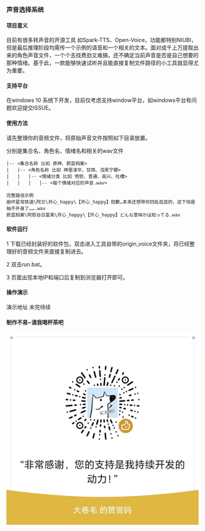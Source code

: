 ### 声音选择系统



#### 项目意义

目前有很多转声音的开源工具 如Spark-TTS、Open-Voice，功能都特别NIUBI，但是最后推理阶段均需传一个示例的语音和一个相关的文本。面对成千上万提取出来的角色声音文件，一个个去找费劲又难搞，还不确定当前声音是否是自己想要的那种情绪。基于此，一款能够快速试听并且能直接复制文件路径的小工具就显得尤为重要。



#### 支持平台

在windows 10 系统下开发，目前仅考虑支持window平台，如windows平台有问题欢迎提交ISSUE。



#### 使用方法

请先整理你的音频文件，将原始声音文件按照如下目录放置。

分别是集合名、角色名、情绪名和相关的wav文件

```
|-- <集合名称 比如 原神、蔚蓝档案>
|   |-- <角色名称 比如 神里凌华、甘雨、泡芙宁娜>
|   |   |-- <情绪分类 比如 愤怒、普通、高兴、吐槽>
|	|	|	|-- <每个情绪对应的声音.wav>

完整路径示例
崩坏星穹铁道\阿兰\开心_happy\【开心_happy】抱歉…本来还想带你四处逛逛的，这下怕是抽不开身了…….wav
蔚蓝档案\阿慈谷日富美\开心_happy\【开心_happy】どんな意味かは知ってる.wav
```



#### 软件运行

1 下载已经封装好的软件包，双击进入工具自带的origin_voice文件夹，将已经整理好的音频文件夹直接复制进去。

2 双击run.bat。

3 页面出现本地IP和端口后复制到浏览器打开即可。



#### 操作演示

演示地址 未完待续



#### 制作不易~请我喝杯茶吧

![supportMe](https://raw.githubusercontent.com/dajuanmao0224/voice_select/refs/heads/master/static/supportMe.jpg)

